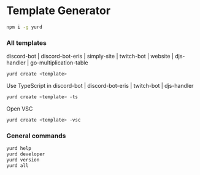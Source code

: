 # Template Generator

```bash
npm i -g yurd
```

### All templates

discord-bot |
discord-bot-eris |
simply-site |
twitch-bot |
website |
djs-handler |
go-multiplication-table


```bash
yurd create <template>
```

Use TypeScript in discord-bot | discord-bot-eris | twitch-bot | djs-handler
```bash
yurd create <template> -ts 
```

Open VSC

```bash
yurd create <template> -vsc 
```

### General commands  

```bash
yurd help
yurd developer
yurd version
yurd all
```